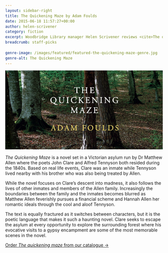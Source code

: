 ```yaml
---
layout: sidebar-right
title: The Quickening Maze by Adam Foulds
date: 2015-06-18 11:57:27+00:00
author: helen-scrivener
category: fiction
excerpt: Woodbridge Library manager Helen Scrivener reviews <cite>The quickening maze</cite>, a novel about the poets John Clare and Alfred Tennyson.
breadcrumb: staff-picks

genre-image: /images/featured/featured-the-quickening-maze-genre.jpg
genre-alt: The Quickening Maze
---
```

![The quickening maze by Adam Foulds](/images/featured/featured-the-quickening-maze.jpg)

<cite>The Quickening Maze</cite> is a novel set in a Victorian asylum run by Dr Matthew Allen where the poets John Clare and Alfred Tennyson both resided during the 1840s. Based on real life events, Clare was an inmate while Tennyson lived nearby with his brother who was also being treated by Allen.

While the novel focuses on Clare’s descent into madness, it also follows the lives of other inmates and members of the Allen family. Increasingly the boundaries between the family and the inmates becomes blurred as Matthew Allen feverishly pursues a financial scheme and Hannah Allen her romantic ideals through the cool and aloof Tennyson.

The text is equally fractured as it switches between characters, but it is the poetic language that makes it such a haunting novel. Clare seeks to escape the asylum at every opportunity to explore the surrounding forest where his evocative visits to a gypsy encampment are some of the most memorable scenes in the novel.

[Order <cite>The quickening maze</cite> from our catalogue →](https://suffolk.spydus.co.uk/cgi-bin/spydus.exe/ENQ/OPAC/BIBENQ/30025418?QRY=CTIBIB%3C%20IRN(574101)&QRYTEXT=The%20quickening%20maze)
